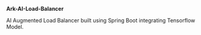 **Ark-AI-Load-Balancer**

AI Augmented Load Balancer built using Spring Boot integrating Tensorflow Model.
